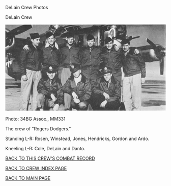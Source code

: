 
DeLain Crew Photos






 




DeLain Crew  
  

![](DeLain.jpg)  

Photo: 34BG Assoc., MM331  

The crew of "Rogers Dodgers."  

Standing L-R: Rosen, Winstead, Jones, Hendricks, Gordon and Ardo.  

Kneeling L-R: Cole, DeLain and Danto.  
  

[BACK TO THIS CREW'S COMBAT RECORD](../crews/DeLain.md)  

[BACK TO CREW INDEX PAGE](../000crews.md)  

[BACK TO MAIN PAGE](../index.md)


